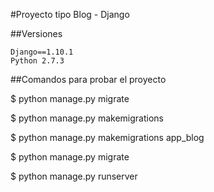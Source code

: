 #Proyecto tipo Blog - Django

##Versiones
```
Django==1.10.1
Python 2.7.3
```

##Comandos para probar el proyecto

$ python manage.py migrate

$ python manage.py makemigrations

$ python manage.py makemigrations app_blog

$ python manage.py migrate

$ python manage.py runserver
